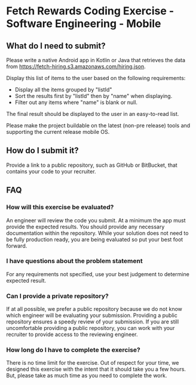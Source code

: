 Fetch Rewards Coding Exercise - Software Engineering - Mobile
=============================================================

What do I need to submit?
-------------------------

Please write a native Android app in Kotlin or Java that retrieves the data from <https://fetch-hiring.s3.amazonaws.com/hiring.json>.

Display this list of items to the user based on the following requirements:

-   Display all the items grouped by "listId"
-   Sort the results first by "listId" then by "name" when displaying.
-   Filter out any items where "name" is blank or null.

The final result should be displayed to the user in an easy-to-read list.

Please make the project buildable on the latest (non-pre release) tools and supporting the current release mobile OS.

How do I submit it?
-------------------

Provide a link to a public repository, such as GitHub or BitBucket, that contains your code to your recruiter.

FAQ
---

### How will this exercise be evaluated?

An engineer will review the code you submit. At a minimum the app must provide the expected results. You should provide any necessary documentation within the repository. While your solution does not need to be fully production ready, you are being evaluated so put your best foot forward.

### I have questions about the problem statement

For any requirements not specified, use your best judgement to determine expected result.

### Can I provide a private repository?

If at all possible, we prefer a public repository because we do not know which engineer will be evaluating your submission. Providing a public repository ensures a speedy review of your submission. If you are still uncomfortable providing a public repository, you can work with your recruiter to provide access to the reviewing engineer.

### How long do I have to complete the exercise?

There is no time limit for the exercise. Out of respect for your time, we designed this exercise with the intent that it should take you a few hours. But, please take as much time as you need to complete the work.